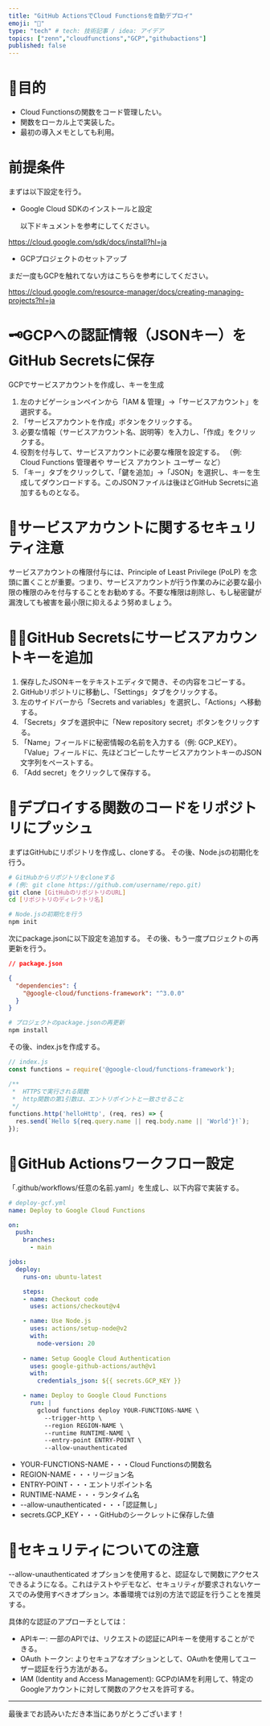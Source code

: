```yaml
---
title: "GitHub ActionsでCloud Functionsを自動デプロイ"
emoji: "📄"
type: "tech" # tech: 技術記事 / idea: アイデア
topics: ["zenn","cloudfunctions","GCP","githubactions"]
published: false
---
```


# 🎯目的

- Cloud Functionsの関数をコード管理したい。
- 関数をローカル上で実装した。
- 最初の導入メモとしても利用。

# 前提条件

まずは以下設定を行う。

- Google Cloud SDKのインストールと設定

  以下ドキュメントを参考にしてください。

https://cloud.google.com/sdk/docs/install?hl=ja

- GCPプロジェクトのセットアップ

まだ一度もGCPを触れてない方はこちらを参考にしてください。

https://cloud.google.com/resource-manager/docs/creating-managing-projects?hl=ja

# 🗝️GCPへの認証情報（JSONキー）をGitHub Secretsに保存

GCPでサービスアカウントを作成し、キーを生成

1. 左のナビゲーションペインから「IAM & 管理」→「サービスアカウント」を選択する。
2. 「サービスアカウントを作成」ボタンをクリックする。
3. 必要な情報（サービスアカウント名、説明等）を入力し、「作成」をクリックする。
4. 役割を付与して、サービスアカウントに必要な権限を設定する。
   （例: Cloud Functions 管理者や サービス アカウント ユーザー など）
5. 「キー」タブをクリックして、「鍵を追加」→「JSON」を選択し、キーを生成してダウンロードする。このJSONファイルは後ほどGitHub Secretsに追加するものとなる。

# 🔐サービスアカウントに関するセキュリティ注意

サービスアカウントの権限付与には、Principle of Least Privilege (PoLP) を念頭に置くことが重要。つまり、サービスアカウントが行う作業のみに必要な最小限の権限のみを付与することをお勧めする。不要な権限は削除し、もし秘密鍵が漏洩しても被害を最小限に抑えるよう努めましょう。

# 🕵️‍♂️GitHub Secretsにサービスアカウントキーを追加

1. 保存したJSONキーをテキストエディタで開き、その内容をコピーする。
2. GitHubリポジトリに移動し、「Settings」タブをクリックする。
3. 左のサイドバーから「Secrets and variables」を選択し、「Actions」へ移動する。
4. 「Secrets」タブを選択中に「New repository secret」ボタンをクリックする。
5. 「Name」フィールドに秘密情報の名前を入力する（例: GCP_KEY）。
「Value」フィールドに、先ほどコピーしたサービスアカウントキーのJSON文字列をペーストする。
6. 「Add secret」をクリックして保存する。

# 🚀デプロイする関数のコードをリポジトリにプッシュ

まずはGitHubにリポジトリを作成し、cloneする。
その後、Node.jsの初期化を行う。

```bash
# GitHubからリポジトリをcloneする
# (例: git clone https://github.com/username/repo.git)
git clone [GitHubのリポジトリのURL]
cd [リポジトリのディレクトリ名]

# Node.jsの初期化を行う
npm init
```

次にpackage.jsonに以下設定を追加する。
その後、もう一度プロジェクトの再更新を行う。

```json
// package.json

{
  "dependencies": {
    "@google-cloud/functions-framework": "^3.0.0"
  }
}
```

```bash
# プロジェクトのpackage.jsonの再更新
npm install
```

その後、index.jsを作成する。

```javascript
// index.js
const functions = require('@google-cloud/functions-framework');

/**
 *  HTTPSで実行される関数
 *  http関数の第1引数は、エントリポイントと一致させること
 */
functions.http('helloHttp', (req, res) => {
  res.send(`Hello ${req.query.name || req.body.name || 'World'}!`);
});
```

# 🔄GitHub Actionsワークフロー設定

「.github/workflows/任意の名前.yaml」を生成し、以下内容で実装する。

```yaml
# deploy-gcf.yml
name: Deploy to Google Cloud Functions

on:
  push:
    branches:
      - main

jobs:
  deploy:
    runs-on: ubuntu-latest

    steps:
    - name: Checkout code
      uses: actions/checkout@v4

    - name: Use Node.js
      uses: actions/setup-node@v2
      with:
        node-version: 20
    
    - name: Setup Google Cloud Authentication
      uses: google-github-actions/auth@v1
      with:
        credentials_json: ${{ secrets.GCP_KEY }}

    - name: Deploy to Google Cloud Functions
      run: |
        gcloud functions deploy YOUR-FUNCTIONS-NAME \
          --trigger-http \
          --region REGION-NAME \
          --runtime RUNTIME-NAME \
          --entry-point ENTRY-POINT \
          --allow-unauthenticated
```

- YOUR-FUNCTIONS-NAME・・・Cloud Functionsの関数名
- REGION-NAME・・・リージョン名
- ENTRY-POINT・・・エントリポイント名
- RUNTIME-NAME・・・ランタイム名
- --allow-unauthenticated・・・「認証無し」
- secrets.GCP_KEY・・・GitHubのシークレットに保存した値

# 🔐セキュリティについての注意

--allow-unauthenticated オプションを使用すると、認証なしで関数にアクセスできるようになる。これはテストやデモなど、セキュリティが要求されないケースでのみ使用すべきオプション。本番環境では別の方法で認証を行うことを推奨する。

具体的な認証のアプローチとしては：

- APIキー: 一部のAPIでは、リクエストの認証にAPIキーを使用することができる。
- OAuth トークン: よりセキュアなオプションとして、OAuthを使用してユーザー認証を行う方法がある。
- IAM (Identity and Access Management): GCPのIAMを利用して、特定のGoogleアカウントに対して関数のアクセスを許可する。

---

最後までお読みいただき本当にありがとうございます！